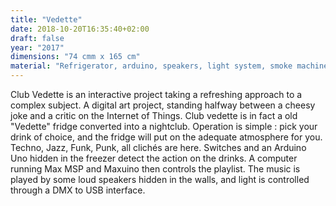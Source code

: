 ```yaml
---
title: "Vedette"
date: 2018-10-20T16:35:40+02:00
draft: false
year: "2017"
dimensions: "74 cmm x 165 cm"
material: "Refrigerator, arduino, speakers, light system, smoke machine"
---
```


Club Vedette is an interactive project taking a refreshing approach to a complex subject. A digital art project, standing halfway between a cheesy joke and a critic on the Internet of Things. Club vedette is in fact a old "Vedette" fridge converted into a nightclub. Operation is simple : pick your drink of choice, and the fridge will put on the adequate atmosphere for you. Techno, Jazz, Funk, Punk, all clichés are here.
Switches and an Arduino Uno hidden in the freezer detect the action on the drinks. A computer running Max MSP and Maxuino then controls the playlist. The music is played by some loud speakers hidden in the walls, and light is controlled through a DMX to USB interface.